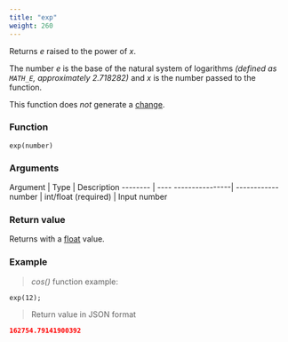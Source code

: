 ```yaml
---
title: "exp"
weight: 260
---
```


Returns _e_ raised to the power of _x_.

The number _e_ is the base of the natural system of logarithms _(defined as `MATH_E`, approximately 2.718282)_ and _x_ is the number passed to the function.

This function does *not* generate a [change](../../../overview/changes).

### Function

`exp(number)`

### Arguments

Argument | Type                 | Description
-------- | ---- ----------------| ------------
number   | int/float (required) | Input number

### Return value

Returns with a [float](../../../data-types/float) value.

### Example

> _cos()_ function example:

```thingsdb,json_response
exp(12);
```

> Return value in JSON format

```json
162754.79141900392
```

